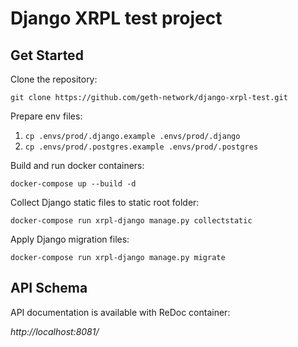 # Django XRPL test project

## Get Started
Clone the repository:

`git clone https://github.com/geth-network/django-xrpl-test.git`


Prepare env files:
1) `cp .envs/prod/.django.example .envs/prod/.django` 
2) `cp .envs/prod/.postgres.example .envs/prod/.postgres`

Build and run docker containers:

`docker-compose up --build -d`

Collect Django static files to static root folder:

`docker-compose run xrpl-django manage.py collectstatic`

Apply Django migration files:

`docker-compose run xrpl-django manage.py migrate`



## API Schema
API documentation is available with ReDoc container:

*http://localhost:8081/*
